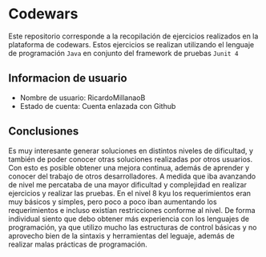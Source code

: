 # Codewars

Este repositorio corresponde a la recopilación de ejercicios realizados en la plataforma de codewars. Estos ejercicios se realizan utilizando el lenguaje de programación `Java` en conjunto del framework de pruebas `Junit 4`

## Informacion de usuario
- Nombre de usuario: RicardoMillanaoB
- Estado de cuenta: Cuenta enlazada con Github

## Conclusiones

Es muy interesante generar soluciones en distintos niveles de dificultad, y también de poder conocer otras soluciones realizadas por otros usuarios. Con esto es posible obtener una mejora continua, además de aprender y conocer del trabajo de otros desarrolladores.
A medida que iba avanzando de nivel me percataba de una mayor dificultad y complejidad en realizar ejercicios y realizar las pruebas. En el nivel 8 kyu los requerimientos eran muy básicos y simples, pero poco a poco iban aumentando los requerimientos e incluso existían restricciones conforme al nivel.
De forma individual siento que debo obtener más experiencia con los lenguajes de programación, ya que utilizo mucho las estructuras de control básicas y no aprovecho bien de la sintaxis y herramientas del leguaje, además de realizar malas prácticas de programación. 
